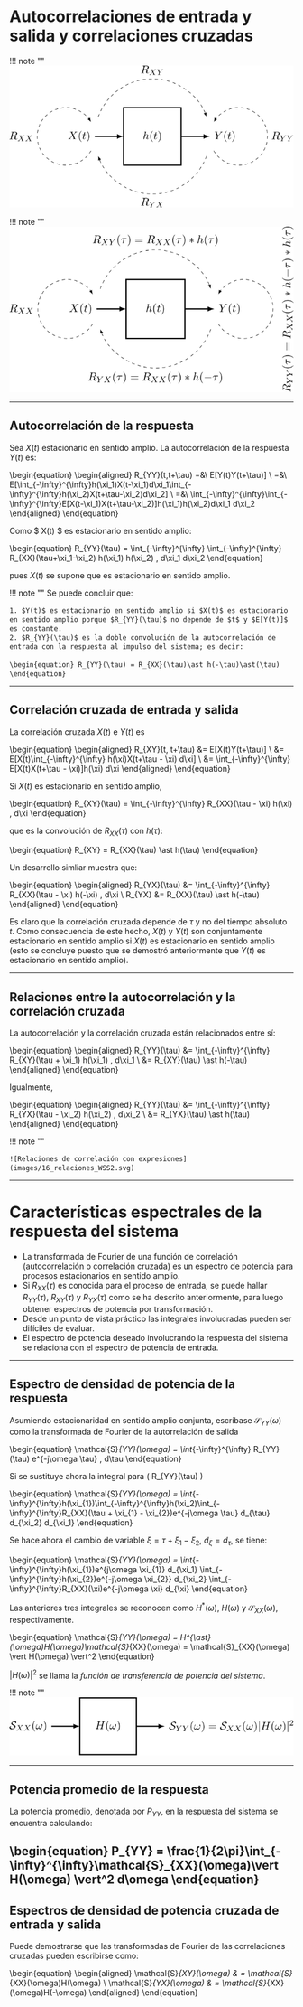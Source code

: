 # Autocorrelaciones de entrada y salida y correlaciones cruzadas

!!! note ""
    ![Diagrama de relaciones de correlación](images/16_autocorrelaciones_sistema.svg)  



!!! note ""
    ![Relaciones de correlación con expresiones](images/16_relaciones_WSS2.svg)  

---

## Autocorrelación de la respuesta

Sea $X(t)$ estacionario en sentido amplio. La autocorrelación de la respuesta  $Y(t)$ es:


\begin{equation}
\begin{aligned}
R_{YY}(t,t+\tau) =&\ E[Y(t)Y(t+\tau)] \\
=&\ E[\int_{-\infty}^{\infty}h(\xi_1)X(t-\xi_1)d\xi_1\int_{-\infty}^{\infty}h(\xi_2)X(t+\tau-\xi_2)d\xi_2] \\
=&\ \int_{-\infty}^{\infty}\int_{-\infty}^{\infty}E[X(t-\xi_1)X(t+\tau-\xi_2)]h(\xi_1)h(\xi_2)d\xi_1 d\xi_2 
\end{aligned}
\end{equation}


Como $ X(t) $ es estacionario en sentido amplio:

\begin{equation}
R_{YY}(\tau) = \int_{-\infty}^{\infty} \int_{-\infty}^{\infty} R_{XX}(\tau+\xi_1-\xi_2) h(\xi_1) h(\xi_2) \, d\xi_1 d\xi_2
\end{equation} 

pues $X(t)$ se supone que es estacionario en sentido amplio.

!!! note ""
    Se puede concluir que:

    1. $Y(t)$ es estacionario en sentido amplio si $X(t)$ es estacionario en sentido amplio porque $R_{YY}(\tau)$ no depende de $t$ y $E[Y(t)]$ es constante.
    2. $R_{YY}(\tau)$ es la doble convolución de la autocorrelación de entrada con la respuesta al impulso del sistema; es decir:

    \begin{equation} R_{YY}(\tau) = R_{XX}(\tau)\ast h(-\tau)\ast(\tau)
    \end{equation}

---

## Correlación cruzada de entrada y salida

La correlación cruzada $X(t)$ e $Y(t)$ es

\begin{equation} 
\begin{aligned}
R_{XY}(t, t+\tau) &= E[X(t)Y(t+\tau)] \\
&= E[X(t)\int_{-\infty}^{\infty} h(\xi)X(t+\tau - \xi) d\xi] \\
&= \int_{-\infty}^{\infty} E[X(t)X(t+\tau - \xi)]h(\xi) d\xi
\end{aligned}
\end{equation}

Si $X(t)$ es estacionario en sentido amplio,

\begin{equation}
R_{XY}(\tau) = \int_{-\infty}^{\infty} R_{XX}(\tau - \xi) h(\xi) \, d\xi 
\end{equation}

que es la convolución de $R_{XX}(\tau)$ con $h(\tau)$:

\begin{equation} R_{XY} = R_{XX}(\tau) \ast h(\tau)
\end{equation}


Un desarrollo simliar muestra que:

\begin{equation}
\begin{aligned}
R_{YX}(\tau) &= \int_{-\infty}^{\infty} R_{XX}(\tau - \xi) h(-\xi) \, d\xi \\
R_{YX} &= R_{XX}(\tau) \ast h(-\tau)
\end{aligned}
\end{equation}



Es claro que la correlación cruzada depende de $\tau$ y no del tiempo absoluto $t$. Como consecuencia de este hecho, $X(t)$ y $Y(t)$ son conjuntamente estacionario en sentido amplio si $X(t)$ es estacionario en sentido amplio (esto se concluye puesto que se demostró anteriormente que $Y(t)$ es estacionario en sentido amplio).


---

## Relaciones entre la autocorrelación y la correlación cruzada
La autocorrelación y la correlación cruzada están relacionados entre sí:

\begin{equation}
\begin{aligned}
R_{YY}(\tau) &= \int_{-\infty}^{\infty} R_{XY}(\tau + \xi_1) h(\xi_1) \, d\xi_1 \\
             &= R_{XY}(\tau) \ast h(-\tau)
\end{aligned}
\end{equation}

Igualmente,

\begin{equation}
\begin{aligned}
R_{YY}(\tau) &= \int_{-\infty}^{\infty} R_{YX}(\tau - \xi_2) h(\xi_2) \, d\xi_2 \\
             &= R_{YX}(\tau) \ast h(\tau)
\end{aligned}
\end{equation}

!!! note ""
 
    ![Relaciones de correlación con expresiones](images/16_relaciones_WSS2.svg)  

---

# Características espectrales de la respuesta del sistema

- La transformada de Fourier de una función de correlación (autocorrelación o correlación cruzada) es un espectro de potencia para procesos estacionarios en sentido amplio.
- Si $R_{XX}(\tau)$ es conocida para el proceso de entrada, se puede hallar $R_{YY}(\tau)$, $R_{XY}(\tau)$ y $R_{YX}(\tau)$ como se ha descrito anteriormente, para luego obtener espectros de potencia por transformación.
- Desde un punto de vista práctico las integrales involucradas pueden ser difíciles de evaluar.
- El espectro de potencia deseado involucrando la respuesta del sistema se relaciona con el espectro de potencia de entrada.

---

## Espectro de densidad de potencia de la respuesta

Asumiendo estacionaridad en sentido amplio conjunta, escríbase $\mathcal{S}_{YY}(\omega)$ como la transformada de Fourier de la autorrelación de salida

\begin{equation} \mathcal{S}_{YY}(\omega) = \int_{-\infty}^{\infty} R_{YY}(\tau) e^{-j\omega \tau} \, d\tau
\end{equation}

Si se sustituye ahora la integral para \( R_{YY}(\tau) \)

\begin{equation}
\mathcal{S}_{YY}(\omega) = \int_{-\infty}^{\infty}h(\xi_{1})\int_{-\infty}^{\infty}h(\xi_2)\int_{-\infty}^{\infty}R_{XX}(\tau + \xi_{1} - \xi_{2})e^{-j\omega \tau} d_{\tau} d_{\xi_2} d_{\xi_1}
\end{equation}

Se hace ahora el cambio de variable $\xi = \tau + \xi_{1} - \xi_{2}$, $d_{\xi} = d_{\tau}$, se tiene:

\begin{equation}
  \mathcal{S}_{YY}(\omega) = \int_{-\infty}^{\infty}h(\xi_{1})e^{j\omega \xi_{1}} d_{\xi_1} \int_{-\infty}^{\infty}h(\xi_{2})e^{-j\omega \xi_{2}} d_{\xi_2} \int_{-\infty}^{\infty}R_{XX}(\xi)e^{-j\omega \xi} d_{\xi}
\end{equation}

Las anteriores tres integrales se reconocen como  $H^{\ast}(\omega)$, $H(\omega)$ y $\mathcal{S}_{XX}(\omega)$, respectivamente. 

\begin{equation}
\mathcal{S}_{YY}(\omega) = H^{\ast}(\omega)H(\omega)\mathcal{S}_{XX}(\omega) = \mathcal{S}_{XX}(\omega) \vert H(\omega) \vert^2
\end{equation}

$\vert H(\omega) \vert^2$ se llama la *función de transferencia de potencia del sistema*. 

!!! note ""
    ![Diagrama espectral](images/16_espectro.svg)  


---

## Potencia promedio de la respuesta

La potencia promedio, denotada por $P_{YY}$, en la respuesta del sistema se encuentra calculando: 

\begin{equation}
  P_{YY} = \frac{1}{2\pi}\int_{-\infty}^{\infty}\mathcal{S}_{XX}(\omega)\vert H(\omega) \vert^2  d\omega
\end{equation} 
---

## Espectros de densidad de potencia cruzada de entrada y salida

Puede demostrarse que las transformadas de Fourier de las correlaciones cruzadas pueden escribirse como: 

\begin{equation} \begin{aligned}
  \mathcal{S}_{XY}(\omega) & = \mathcal{S}_{XX}(\omega)H(\omega) \\
  \mathcal{S}_{YX}(\omega) & = \mathcal{S}_{XX}(\omega)H(-\omega)
\end{aligned} \end{equation}